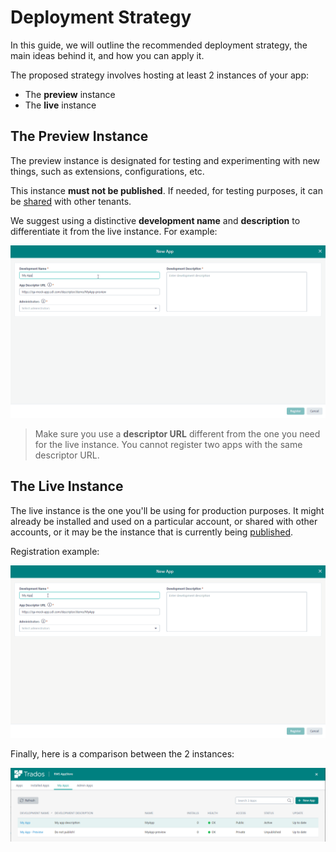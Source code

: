 # Deployment Strategy

In this guide, we will outline the recommended deployment strategy, the main ideas behind it, and how you can apply it.

The proposed strategy involves hosting at least 2 instances of your app:
- The **preview** instance
- The **live** instance

## The Preview Instance

The preview instance is designated for testing and experimenting with new things, such as extensions, configurations, etc.

This instance **must not be published**. If needed, for testing purposes, it can be [shared](../appManagement/Sharing.md) with other tenants.

We suggest using a distinctive **development name** and **description** to differentiate it from the live instance. For example:



![RegisterPreview](https://github.com/RWS/language-cloud-public-api-doc-resources/blob/main/extensibility/guides/developer/RegisterPreview.gif?raw=true)

> Make sure you use a **descriptor URL** different from the one you need for the live instance. You cannot register two apps with the same descriptor URL.

## The Live Instance

The live instance is the one you'll be using for production purposes. It might already be installed and used on a particular account, or shared with other accounts, or it may be the instance that is currently being [published](../appManagement/Publishing.md).

Registration example:

![RegisterLive](https://github.com/RWS/language-cloud-public-api-doc-resources/blob/main/extensibility/guides/developer/RegisterLive.gif?raw=true)

Finally, here is a comparison between the 2 instances:

![PreviewLiveComparison](https://github.com/RWS/language-cloud-public-api-doc-resources/blob/main/extensibility/guides/developer/PreviewLiveComparison.PNG?raw=true)

